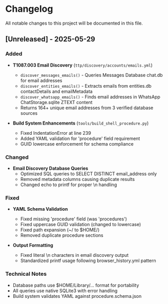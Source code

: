 # Changelog

All notable changes to this project will be documented in this file.

## [Unreleased] - 2025-05-29

### Added
- **T1087.003 Email Discovery** (`ttp/discovery/accounts/emails.yml`)
  - `discover_messages_emails()` - Queries Messages Database chat.db for email addresses
  - `discover_entities_emails()` - Extracts emails from entities.db contactDetails and emailMetadata
  - `discover_whatsapp_emails()` - Finds email addresses in WhatsApp ChatStorage.sqlite ZTEXT content
  - Returns 164+ unique email addresses from 3 verified database sources

- **Build System Enhancements** (`tools/build_shell_procedure.py`)
  - Fixed IndentationError at line 239
  - Added YAML validation for 'procedure' field requirement
  - GUID lowercase enforcement for schema compliance

### Changed
- **Email Discovery Database Queries**
  - Optimized SQL queries to SELECT DISTINCT email_address only
  - Removed metadata columns causing duplicate results
  - Changed echo to printf for proper \n handling

### Fixed
- **YAML Schema Validation**
  - Fixed missing 'procedure' field (was 'procedures')
  - Fixed uppercase GUID validation (changed to lowercase)
  - Fixed path expansion (~/ to $HOME/)
  - Removed duplicate procedure sections

- **Output Formatting**
  - Fixed literal \n characters in email discovery output
  - Standardized printf usage following browser_history.yml pattern

### Technical Notes
- Database paths use $HOME/Library/... format for portability
- All queries use native SQLite3 with error handling
- Build system validates YAML against procedure.schema.json 